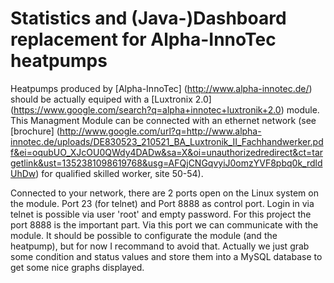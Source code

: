 # Statistics and (Java-)Dashboard replacement for Alpha-InnoTec heatpumps

Heatpumps produced by [Alpha-InnoTec] (http://www.alpha-innotec.de/) should be actually equiped with a [Luxtronix 2.0] (https://www.google.com/search?q=alpha+innotec+luxtronik+2.0) module. This Managment Module can be connected with an ethernet network (see [brochure] (http://www.google.com/url?q=http://www.alpha-innotec.de/uploads/DE830523_210521_BA_Luxtronik_II_Fachhandwerker.pdf&ei=oqubUO_XJcOU0QWdy4DADw&sa=X&oi=unauthorizedredirect&ct=targetlink&ust=1352381098619768&usg=AFQjCNGqvyiJ0omzYVF8pbq0k_rdldUhDw) for qualified skilled worker, site 50-54).

Connected to your network, there are 2 ports open on the Linux system on the module. Port 23 (for telnet) and Port 8888 as control port. Login in via telnet is possible via user 'root' and empty password. For this project the port 8888 is the important part. Via this port we can communicate with the module. It should be possible to configurate the module (and the heatpump), but for now I recommand to avoid that. Actually we just grab some condition and status values and store them into a MySQL database to get some nice graphs displayed.

